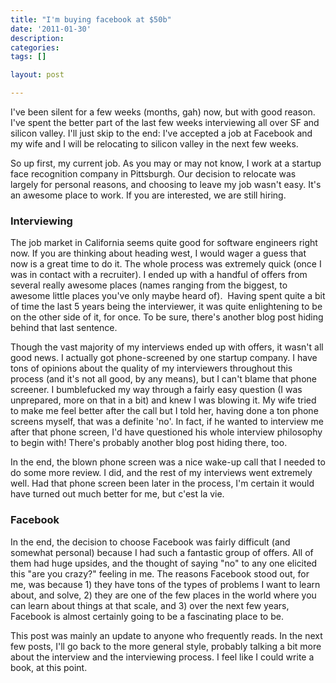 ```yaml
---
title: "I'm buying facebook at $50b"
date: '2011-01-30'
description:
categories:
tags: []

layout: post

---
```

I've been silent for a few weeks (months, gah) now, but with good reason. I've spent the better part of the last few weeks interviewing all over SF and silicon valley. I'll just skip to the end: I've accepted a job at Facebook and my wife and I will be relocating to silicon valley in the next few weeks.

So up first, my current job. As you may or may not know, I work at a startup face recognition company in Pittsburgh. Our decision to relocate was largely for personal reasons, and choosing to leave my job wasn't easy. It's an awesome place to work. If you are interested, we are still hiring.
<h3>Interviewing</h3>
The job market in California seems quite good for software engineers right now. If you are thinking about heading west, I would wager a guess that now is a great time to do it. The whole process was extremely quick (once I was in contact with a recruiter). I ended up with a handful of offers from several really awesome places (names ranging from the biggest, to awesome little places you've only maybe heard of).  Having spent quite a bit of time the last 5 years being the interviewer, it was quite enlightening to be on the other side of it, for once. To be sure, there's another blog post hiding behind that last sentence.

Though the vast majority of my interviews ended up with offers, it wasn't all good news. I actually got phone-screened by one startup company. I have tons of opinions about the quality of my interviewers throughout this process (and it's not all good, by any means), but I can't blame that phone screener. I bumblefucked my way through a fairly easy question (I was unprepared, more on that in a bit) and knew I was blowing it. My wife tried to make me feel better after the call but I told her, having done a ton phone screens myself, that was a definite 'no'. In fact, if he wanted to interview me after that phone screen, I'd have questioned his whole interview philosophy to begin with! There's probably another blog post hiding there, too.

In the end, the blown phone screen was a nice wake-up call that I needed to do some more review. I did, and the rest of my interviews went extremely well. Had that phone screen been later in the process, I'm certain it would have turned out much better for me, but c'est la vie.
<h3>Facebook</h3>
In the end, the decision to choose Facebook was fairly difficult (and somewhat personal) because I had such a fantastic group of offers. All of them had huge upsides, and the thought of saying "no" to any one elicited this "are you crazy?" feeling in me. The reasons Facebook stood out, for me, was because 1) they have tons of the types of problems I want to learn about, and solve, 2) they are one of the few places in the world where you can learn about things at that scale, and 3) over the next few years, Facebook is almost certainly going to be a fascinating place to be.

This post was mainly an update to anyone who frequently reads. In the next few posts, I'll go back to the more general style, probably talking a bit more about the interview and the interviewing process. I feel like I could write a book, at this point.